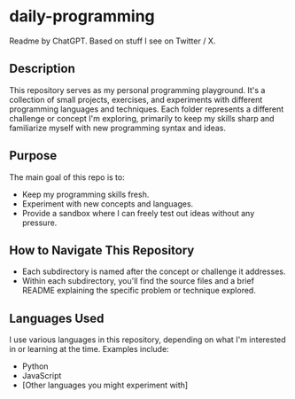# daily-programming

Readme by ChatGPT. Based on stuff I see on Twitter / X.

## Description
This repository serves as my personal programming playground. It's a collection of small projects, exercises, and experiments with different programming languages and techniques. Each folder represents a different challenge or concept I'm exploring, primarily to keep my skills sharp and familiarize myself with new programming syntax and ideas.

## Purpose
The main goal of this repo is to:
- Keep my programming skills fresh.
- Experiment with new concepts and languages.
- Provide a sandbox where I can freely test out ideas without any pressure.

## How to Navigate This Repository
- Each subdirectory is named after the concept or challenge it addresses.
- Within each subdirectory, you'll find the source files and a brief README explaining the specific problem or technique explored.

## Languages Used
I use various languages in this repository, depending on what I'm interested in or learning at the time. Examples include:
- Python
- JavaScript
- [Other languages you might experiment with]
